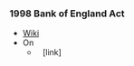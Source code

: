### 1998 Bank of England Act
- [Wiki](https://en.wikipedia.org/wiki/Monetary_Policy_Committee_(United_Kingdom))
- On
    - ` ` [link]